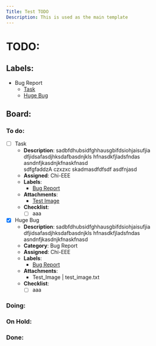 ```yaml
---
Title: Test TODO
Description: This is used as the main template
---
```

# TODO:

## Labels:
- <span id="kanban_md-label-bug">Bug Report</span>  
    - [Task](#user-content-kanban_md-task-task)
    - [Huge Bug](#user-content-kanban_md-task-huge_bug)

## Board:

<!-- Kanban-MD:List -->
### To do:  
- [ ] <span id="kanban_md-task-task">Task</span>  
    - **Description**: sadbfdhubsidfghhausgbifdsiohjaisufjia dfjidsafasdjhksdafbasdnjkls hfnasdkfjladsfndas asndnfjkasdnjkfnaskfnasd  
    sdfgfaddzA
    czxzxc
    skadmasdfdfsdf
    asdfnjasd
    - **Assigned**: Chi-EEE  
    - **Labels**:  
        - [Bug Report](#kanban_md:label:bug)
    - **Attachments**:  
        -  [Test Image](other_file.md)  
    - **Checklist**:  
        - [ ] aaa  
- [x] <span id="kanban_md-task-huge_bug">Huge Bug</span>  
    - **Description**: sadbfdhubsidfghhausgbifdsiohjaisufjia dfjidsafasdjhksdafbasdnjkls hfnasdkfjladsfndas asndnfjkasdnjkfnaskfnasd  
    - **Category**: Bug Report  
    - **Assigned**: Chi-EEE  
    - **Labels**:  
        - [Bug Report](#kanban_md:label:bug)
    - **Attachments**:  
        -  Test_Image | test_image.txt  
    - **Checklist**:  
        - [ ] aaa  

<!-- Kanban-MD:List -->
### Doing:

<!-- Kanban-MD:List -->
### On Hold:

<!-- Kanban-MD:List -->
### Done:
